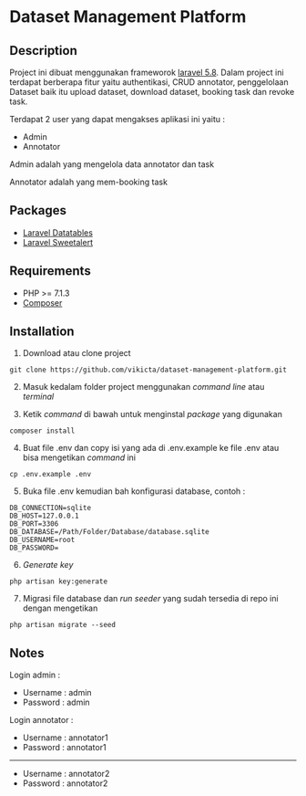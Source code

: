 # Dataset Management Platform

## Description

Project ini dibuat menggunakan frameworok [laravel 5.8](https://laravel.com/docs/5.8). Dalam project ini terdapat berberapa fitur yaitu authentikasi, CRUD annotator, penggelolaan Dataset baik itu upload dataset, download dataset,  booking task dan revoke task. 

Terdapat 2 user yang dapat mengakses aplikasi ini yaitu :
* Admin
* Annotator

Admin adalah yang mengelola data annotator dan task

Annotator adalah yang mem-booking task

## Packages

* [Laravel Datatables](https://github.com/yajra/laravel-datatables)
* [Laravel Sweetalert](https://github.com/realrashid/sweet-alert
)



## Requirements

* PHP >= 7.1.3
* [Composer](https://getcomposer.org)

## Installation

1. Download atau clone project
```
git clone https://github.com/vikicta/dataset-management-platform.git
```

2. Masuk kedalam folder project menggunakan *command line* atau *terminal*

3. Ketik *command* di bawah untuk menginstal *package* yang digunakan
```
composer install
```
4. Buat file .env dan copy isi yang ada di .env.example ke file .env atau bisa mengetikan *command* ini
```
cp .env.example .env
```
5. Buka file .env kemudian bah konfigurasi database, contoh :
```
DB_CONNECTION=sqlite
DB_HOST=127.0.0.1
DB_PORT=3306
DB_DATABASE=/Path/Folder/Database/database.sqlite
DB_USERNAME=root
DB_PASSWORD=
```

6. *Generate key*
```
php artisan key:generate
```
7. Migrasi file database dan *run seeder* yang sudah tersedia di repo ini dengan mengetikan
```
php artisan migrate --seed
```

## Notes

Login admin  :
* Username : admin
* Password : admin

Login annotator :
* Username : annotator1
* Password : annotator1
---

* Username : annotator2
* Password : annotator2



